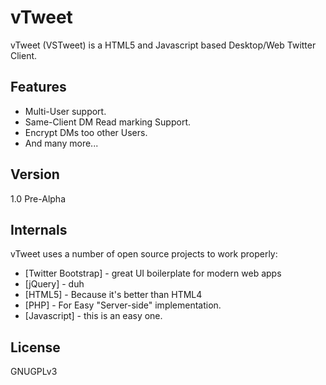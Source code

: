 vTweet
=========

vTweet (VSTweet) is a HTML5 and Javascript based Desktop/Web Twitter Client.

Features
----

- Multi-User support.
- Same-Client DM Read marking Support.
- Encrypt DMs too other Users.
- And many more...


Version
----

1.0 Pre-Alpha

Internals
-----------

vTweet uses a number of open source projects to work properly:

* [Twitter Bootstrap] - great UI boilerplate for modern web apps
* [jQuery] - duh
* [HTML5] - Because it's better than HTML4
* [PHP] - For Easy "Server-side" implementation.
* [Javascript] - this is an easy one.

License
----

GNUGPLv3

    